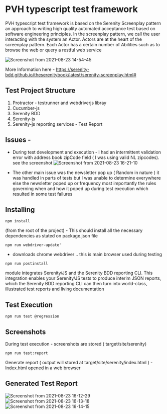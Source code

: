 # PVH typescript test framework

PVH typescript test framework is based on the Serenity Screenplay pattern an approach to writing high quality automated acceptance test based on software engineering principles. In the screenplay pattern, we call the user interacting with the system an Actor.  Actors are at the heart of the screenplay pattern. Each Actor has a certain number of Abilities such as to browse the web or query a restful web service

![Screenshot from 2021-08-23 14-54-45](https://user-images.githubusercontent.com/28037727/130459640-17f7cbee-9f99-4732-a846-8b53206157c0.png)


More Information here  - https://serenity-bdd.github.io/theserenitybook/latest/serenity-screenplay.html#

## Test Project Structure 

1. Protractor - testrunner and webdriverjs libray
1. Cucumber-js
1. Serenity BDD 
1. Serenity-js
1. Serenity-js reporting services  - Test Report
 

## Issues  -  
* During test development and execution - I had an intermittent validation error with address book zipCode field ( I was using valid NL zipcodes). see the screenshot   ![Screenshot from 2021-08-23 16-21-10](https://user-images.githubusercontent.com/28037727/130473449-d7b4a467-5b43-4dab-82a0-a810ff652206.png)


* The other main issue was the newsletter pop up ( Random in nature ) it was handled in parts of tests but I was unable to determine everywhere else the newsletter poped up or frequency most importantly the rules governing when and how it poped up during test execution which resulted in some test failures 
 

## Installing

`npm install ` 

(from the root of the project) - This should install all the necessary dependencies as stated on  package.json file

`npm run webdriver-update'` 

- downloads chrome webdriver .. this is main browser used during testing 

`npm run postinstall`

module integrates Serenity/JS and the Serenity BDD reporting CLI.  This integration enables your Serenity/JS tests to produce interim JSON reports, which the Serenity BDD reporting CLI can then turn into world-class, illustrated test reports and living documentation


## Test Execution 

`npm run test @regression `

## Screenshots

During test execution  - screenshots are stored ( target/site/serenity)

`npm run test:report`

Generate report ( output will stored at target/site/serenity/index.html ) - Index.html opened in a web browser 

## Generated Test Report 

![Screenshot from 2021-08-23 16-12-29](https://user-images.githubusercontent.com/28037727/130472346-ddc7e20b-4bfb-4d6d-b285-09e4fe18bbad.png)
![Screenshot from 2021-08-23 16-13-18](https://user-images.githubusercontent.com/28037727/130472351-d10d87fe-f627-4492-97da-eda09342eb7f.png)
![Screenshot from 2021-08-23 16-14-15](https://user-images.githubusercontent.com/28037727/130472356-c62b77e3-73f2-4204-8331-b321eea29b4a.png)



